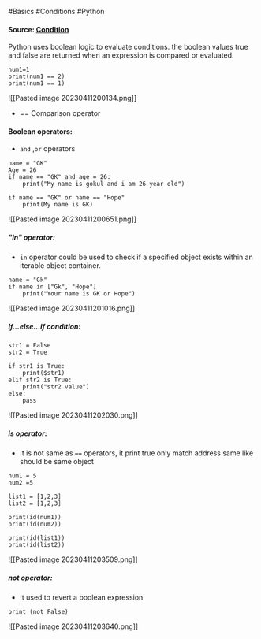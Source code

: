 #Basics #Conditions #Python 
 
#### Source: [Condition](https://www.learnpython.org/en/Conditions)

Python uses boolean logic to evaluate conditions. the boolean values true and false are returned when an expression is compared or evaluated.

```
num1=1
print(num1 == 2)
print(num1 == 1)
```
![[Pasted image 20230411200134.png]]

* == Comparison operator

#### Boolean operators:

* `and` ,`or` operators

```
name = "GK"
Age = 26
if name == "GK" and age = 26:
    print("My name is gokul and i am 26 year old")

if name == "GK" or name == "Hope"
    print(My name is GK)
```

![[Pasted image 20230411200651.png]]

##### "in" operator:
* `in` operator could be used to check if a specified object exists within an iterable object container.

```
name = "Gk"
if name in ["Gk", "Hope"]
    print("Your name is GK or Hope")
```

![[Pasted image 20230411201016.png]]

##### If...else...if condition:

```
str1 = False
str2 = True

if str1 is True:
    print($str1)
elif str2 is True:
    print("str2 value")
else:
	pass
```

![[Pasted image 20230411202030.png]]

##### is operator:
* It is not same as ``==`` operators, it print true only match address same like should be same object

```
num1 = 5
num2 =5

list1 = [1,2,3]
list2 = [1,2,3]

print(id(num1))
print(id(num2))

print(id(list1))
print(id(list2))
```

![[Pasted image 20230411203509.png]]

##### not operator:
* It used to revert a boolean expression
```
print (not False)
```

![[Pasted image 20230411203640.png]]


